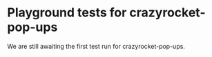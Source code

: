 # Playground tests for crazyrocket-pop-ups
We are still awaiting the first test run for crazyrocket-pop-ups.
